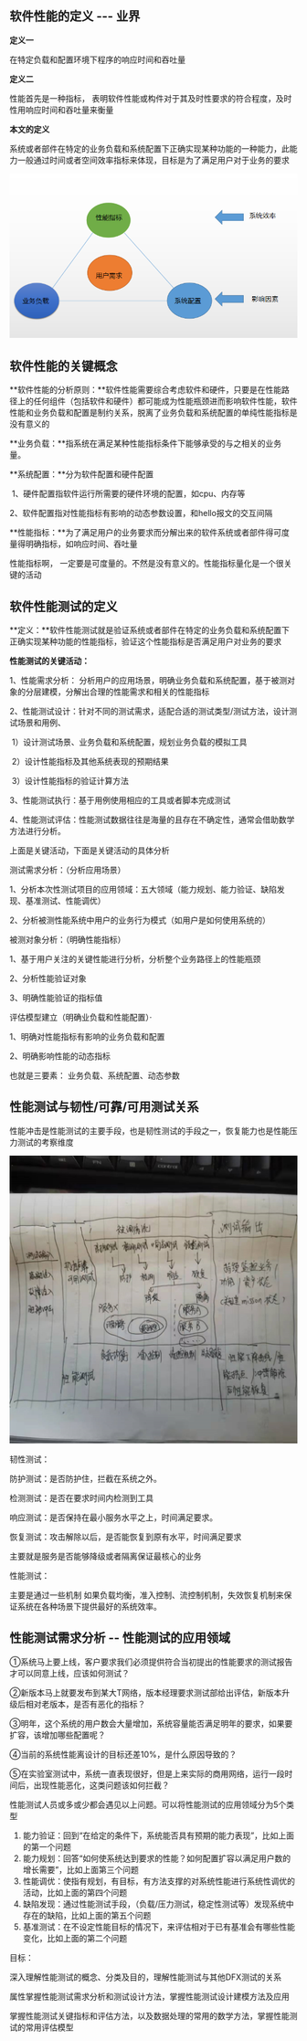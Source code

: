 ##   软件性能的定义 --- 业界

**定义一**

在特定负载和配置环境下程序的响应时间和吞吐量

**定义二**

性能首先是一种指标， 表明软件性能或构件对于其及时性要求的符合程度，及时性用响应时间和吞吐量来衡量

**本文的定义**

系统或者部件在特定的业务负载和系统配置下正确实现某种功能的一种能力，此能力一般通过时间或者空间效率指标来体现，目标是为了满足用户对于业务的要求

![image-20220328213828290](image-20220328213828290.png)







## 软件性能的关键概念

**软件性能的分析原则：**软件性能需要综合考虑软件和硬件，只要是在性能路径上的任何组件（包括软件和硬件）都可能成为性能瓶颈进而影响软件性能，软件性能和业务负载和配置是制约关系，脱离了业务负载和系统配置的单纯性能指标是没有意义的



**业务负载：**指系统在满足某种性能指标条件下能够承受的与之相关的业务量。

**系统配置：**分为软件配置和硬件配置

​					1、硬件配置指软件运行所需要的硬件环境的配置，如cpu、内存等

​					2、软件配置指对性能指标有影响的动态参数设置，和hello报文的交互间隔

**性能指标：**为了满足用户的业务要求而分解出来的软件系统或者部件得可度量得明确指标，如响应时间、吞吐量

性能指标啊， 一定要是可度量的。不然是没有意义的。性能指标量化是一个很关键的活动



## 软件性能测试的定义

**定义：**软件性能测试就是验证系统或者部件在特定的业务负载和系统配置下正确实现某种功能的性能指标，验证这个性能指标是否满足用户对业务的要求

**性能测试的关键活动：**

1、性能需求分析： 分析用户的应用场景，明确业务负载和系统配置，基于被测对象的分层建模，分解出合理的性能需求和相关的性能指标

2、性能测试设计：针对不同的测试需求，适配合适的测试类型/测试方法，设计测试场景和用例、

​	1）设计测试场景、业务负载和系统配置，规划业务负载的模拟工具

​	2）设计性能指标及其他系统表现的预期结果

​	3）设计性能指标的验证计算方法

3、性能测试执行：基于用例使用相应的工具或者脚本完成测试

4、性能测试评估：性能测试数据往往是海量的且存在不确定性，通常会借助数学方法进行分析。



上面是关键活动，下面是关键活动的具体分析

测试需求分析：（分析应用场景）

1、分析本次性测试项目的应用领域：五大领域（能力规划、能力验证、缺陷发现、基准测试、性能调优）

2、分析被测性能系统中用户的业务行为模式（如用户是如何使用系统的）

被测对象分析：（明确性能指标）

1、基于用户关注的关键性能进行分析，分析整个业务路径上的性能瓶颈

2、分析性能验证对象

3、明确性能验证的指标值

评估模型建立（明确业负载和性能配置）·

1、明确对性能指标有影响的业务负载和配置

2、明确影响性能的动态指标

也就是三要素：  业务负载、系统配置、动态参数





## 性能测试与韧性/可靠/可用测试关系

性能冲击是性能测试的主要手段，也是韧性测试的手段之一，恢复能力也是性能压力测试的考察维度

![image-20220330233500714](image-20220330233500714.png)

韧性测试：

防护测试：是否防护住，拦截在系统之外。

检测测试：是否在要求时间内检测到工具

响应测试：是否保持在最小服务水平之上，时间满足要求。

恢复测试：攻击解除以后，是否能恢复到原有水平，时间满足要求

主要就是服务是否能够降级或者隔离保证最核心的业务



性能测试：

主要是通过一些机制 如果负载均衡，准入控制、流控制机制，失效恢复机制来保证系统在各种场景下提供最好的系统效率。







## 性能测试需求分析 -- 性能测试的应用领域

①系统马上要上线，客户要求我们必须提供符合当初提出的性能要求的测试报告才可以同意上线，应该如何测试？

②新版本马上就要发布到某大T网络，版本经理要求测试部给出评估，新版本升级后相对老版本，是否有恶化的指标？

③明年，这个系统的用户数会大量增加，系统容量能否满足明年的要求，如果要扩容，该增加哪些配置呢？

④当前的系统性能离设计的目标还差10%，是什么原因导致的？

⑤在实验室测试中，系统一直表现很好，但是上来实际的商用网络，运行一段时间后，出现性能恶化，这类问题该如何拦截？

性能测试人员或多或少都会遇见以上问题。可以将性能测试的应用领域分为5个类型

1. 能力验证：回到“在给定的条件下，系统能否具有预期的能力表现”，比如上面的第一个问题
2. 能力规划：回答“如何使系统达到要求的性能？如何配置扩容以满足用户数的增长需要”，比如上面第三个问题
3. 性能调优：使指有规划，有目标，有方法支撑的对系统性能进行系统性调优的活动，比如上面的第四个问题
4. 缺陷发现：通过性能测试手段，（负载/压力测试，稳定性测试等）发现系统中存在的缺陷，比如上面的第五个问题
5. 基准测试：在不设定性能目标的情况下，来评估相对于已有基准会有哪些性能变化，比如上面的第二个问题





目标：

深入理解性能测试的概念、分类及目的，理解性能测试与其他DFX测试的关系

属性掌握性能测试需求分析和测试设计方法，掌握性能测试设计建模方法及应用

掌握性能测试关键指标和评估方法，以及数据处理的常用的数学方法，掌握性能测试的常用评估模型

